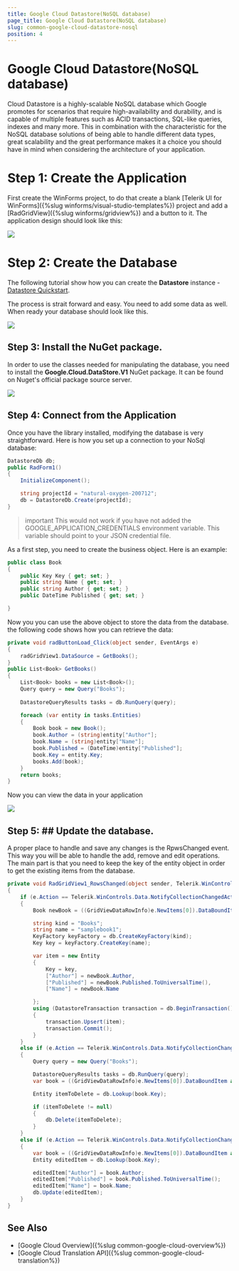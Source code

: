 ```yaml
---
title: Google Cloud Datastore(NoSQL database)
page_title: Google Cloud Datastore(NoSQL database)
slug: common-google-cloud-datastore-nosql
position: 4
---
```


# Google Cloud Datastore(NoSQL database)

Cloud Datastore is a highly-scalable NoSQL database which Google promotes for scenarios that require high-availability and durability, and is capable of multiple features such as ACID transactions, SQL-like queries, indexes and many more. This in combination with the characteristic for the NoSQL database solutions of being able to handle different data types, great scalability and the great performance makes it a choice you should have in mind when considering the architecture of your application. 


# Step 1: Create the Application

First create the WinForms project, to do that create a blank [Telerik UI for WinForms]({%slug winforms/visual-studio-templates%}) project and add a [RadGridView]({%slug winforms/gridview%}) and a button to it. The application design should look like this:

![](images/google_cloud_nosql001.png)

# Step 2: Create the Database

The following tutorial show how you can create the **Datastore** instance - [Datastore Quickstart](https://cloud.google.com/datastore/docs/quickstart). 

The process is strait forward and easy. You need to add some data as well. When ready your database should look like this.

![](images/google_cloud_nosql002.png)

## Step 3: Install the NuGet package.

In order to use the classes needed for manipulating the database, you need to install the __Google.Cloud.DataStore.V1__ NuGet package. It can be found on Nuget's official package source server.  

![](images/google_cloud_nosql003.png)

## Step 4: Connect from the Application

Once you have the library installed, modifying the database is very straightforward. Here is how you set up a connection to your NoSql database:

````C#
DatastoreDb db;
public RadForm1()
{
    InitializeComponent();

    string projectId = "natural-oxygen-200712";
    db = DatastoreDb.Create(projectId);
}
````

>important This would not work if you have not added the GOOGLE_APPLICATION_CREDENTIALS environment variable. This variable should point to your JSON credential file.   

As a first step, you need to create the business object. Here is an example: 

````C#
public class Book
{
    public Key Key { get; set; }
    public string Name { get; set; }
    public string Author { get; set; }
    public DateTime Published { get; set; }

}

````

Now you you can use the above object to store the data from the database. the following code shows how you can retrieve the data:

````C#
private void radButtonLoad_Click(object sender, EventArgs e)
{
    radGridView1.DataSource = GetBooks();             
}
public List<Book> GetBooks()
{
    List<Book> books = new List<Book>();
    Query query = new Query("Books");
  
    DatastoreQueryResults tasks = db.RunQuery(query);

    foreach (var entity in tasks.Entities)
    {
        Book book = new Book();
        book.Author = (string)entity["Author"];
        book.Name = (string)entity["Name"];
        book.Published = (DateTime)entity["Published"];
        book.Key = entity.Key;
        books.Add(book);
    }
    return books;
}

````

Now you can view the data in your application

![](images/google_cloud_nosql004.png)

## Step 5: ## Update the database.

A proper place to handle and save any changes is the RpwsChanged event. This way you will be able to handle the add, remove and edit operations. The main part is that you need to keep the key of the entity object in order to get the existing items from the database.  

````C#
private void RadGridView1_RowsChanged(object sender, Telerik.WinControls.UI.GridViewCollectionChangedEventArgs e)
{
    if (e.Action == Telerik.WinControls.Data.NotifyCollectionChangedAction.Add)
    {
        Book newBook = ((GridViewDataRowInfo)e.NewItems[0]).DataBoundItem as Book;

        string kind = "Books";
        string name = "samplebook1";
        KeyFactory keyFactory = db.CreateKeyFactory(kind);
        Key key = keyFactory.CreateKey(name);

        var item = new Entity
        {
            Key = key,
            ["Author"] = newBook.Author,
            ["Published"] = newBook.Published.ToUniversalTime(),
            ["Name"] = newBook.Name

        };
        using (DatastoreTransaction transaction = db.BeginTransaction())
        {
            transaction.Upsert(item);
            transaction.Commit();
        }
    }
    else if (e.Action == Telerik.WinControls.Data.NotifyCollectionChangedAction.Remove)
    {
        Query query = new Query("Books");

        DatastoreQueryResults tasks = db.RunQuery(query);
        var book = ((GridViewDataRowInfo)e.NewItems[0]).DataBoundItem as Book;

        Entity itemToDelete = db.Lookup(book.Key);

        if (itemToDelete != null)
        {
            db.Delete(itemToDelete);
        }
    }
    else if (e.Action == Telerik.WinControls.Data.NotifyCollectionChangedAction.ItemChanged)
    {
        var book = ((GridViewDataRowInfo)e.NewItems[0]).DataBoundItem as Book;
        Entity editedItem = db.Lookup(book.Key);

        editedItem["Author"] = book.Author;
        editedItem["Published"] = book.Published.ToUniversalTime();
        editedItem["Name"] = book.Name;
        db.Update(editedItem);
    }
}

````

 

## See Also

- [Google Cloud Overview]({%slug common-google-cloud-overview%})
- [Google Cloud Translation API]({%slug common-google-cloud-translation%})